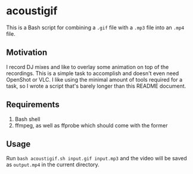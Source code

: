 # acoustigif

This is a Bash script for combining a `.gif` file with a `.mp3` file into an `.mp4` file.

## Motivation

I record DJ mixes and like to overlay some animation on top of the recordings. This is a simple task to accomplish and doesn't even need OpenShot or VLC. I like using the minimal amount of tools required for a task, so I wrote a script that's barely longer than this README document.

## Requirements

1. Bash shell
2. ffmpeg, as well as ffprobe which should come with the former

## Usage

Run `bash acoustigif.sh input.gif input.mp3` and the video will be saved as `output.mp4` in the current directory.
